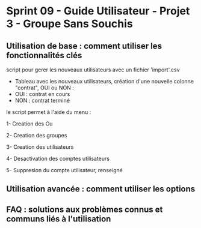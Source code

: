# Sprint 09 - Guide Utilisateur - Projet 3 - Groupe Sans Souchis

## Utilisation de base : comment utiliser les fonctionnalités clés


script pour gerer les nouveaux utilisateurs avec un fichier 'import'.csv

- Tableau avec les nouveaux utilisateurs, création d'une nouvelle colonne "contrat", OUI ou NON :
- OUI : contrat en cours
- NON : contrat terminé

le script permet à l'aide du menu :

1- Creation des Ou 

2- Creation des groupes

3- Creation des utilisateurs 

4- Desactivation des comptes utilisateurs 

5- Suppresion du compte utilisateur, renseigné 

## Utilisation avancée : comment utiliser les options

## FAQ : solutions aux problèmes connus et communs liés à l'utilisation

